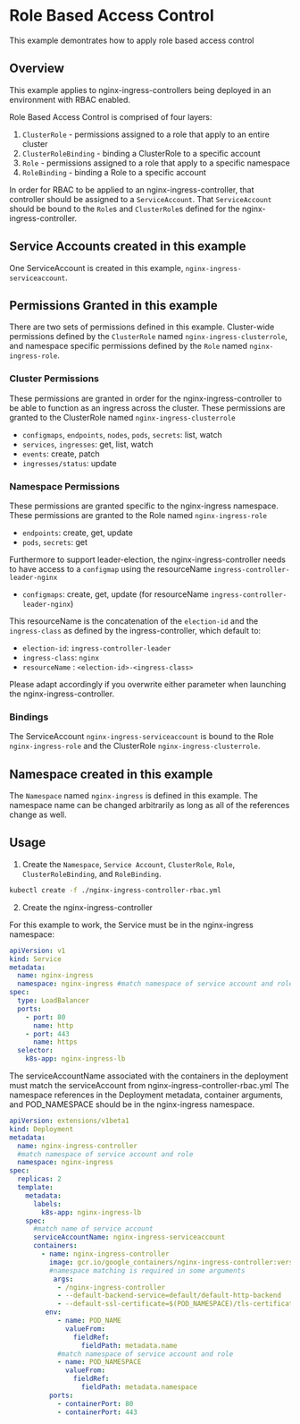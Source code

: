 # Role Based Access Control

This example demontrates how to apply role based access control

## Overview

This example applies to nginx-ingress-controllers being deployed in an
environment with RBAC enabled.

Role Based Access Control is comprised of four layers:

1.  `ClusterRole` - permissions assigned to a role that apply to an entire cluster
2.  `ClusterRoleBinding` - binding a ClusterRole to a specific account
3.  `Role` - permissions assigned to a role that apply to a specific namespace
4.  `RoleBinding` - binding a Role to a specific account

In order for RBAC to be applied to an nginx-ingress-controller, that controller
should be assigned to a `ServiceAccount`.  That `ServiceAccount` should be
bound to the `Role`s and `ClusterRole`s defined for the
nginx-ingress-controller.

## Service Accounts created in this example

One ServiceAccount is created in this example, `nginx-ingress-serviceaccount`.

## Permissions Granted in this example

There are two sets of permissions defined in this example.  Cluster-wide
permissions defined by the `ClusterRole` named `nginx-ingress-clusterrole`, and
namespace specific permissions defined by the `Role` named
`nginx-ingress-role`.

### Cluster Permissions

These permissions are granted in order for the nginx-ingress-controller to be
able to function as an ingress across the cluster.  These permissions are
granted to the ClusterRole named `nginx-ingress-clusterrole`

* `configmaps`, `endpoints`, `nodes`, `pods`, `secrets`: list, watch
* `services`, `ingresses`: get, list, watch
* `events`: create, patch
* `ingresses/status`: update

### Namespace Permissions

These permissions are granted specific to the nginx-ingress namespace.  These
permissions are granted to the Role named `nginx-ingress-role`

* `endpoints`: create, get, update
* `pods`, `secrets`: get

Furthermore to support leader-election, the nginx-ingress-controller needs to
have access to a `configmap` using the resourceName `ingress-controller-leader-nginx`

* `configmaps`: create, get, update (for resourceName `ingress-controller-leader-nginx`)

This resourceName is the concatenation of the `election-id` and the
`ingress-class` as defined by the ingress-controller, which default to:

* `election-id`: `ingress-controller-leader`
* `ingress-class`: `nginx`
* `resourceName` : `<election-id>-<ingress-class>`

Please adapt accordingly if you overwrite either parameter when launching the
nginx-ingress-controller.

### Bindings

The ServiceAccount `nginx-ingress-serviceaccount` is bound to the Role
`nginx-ingress-role` and the ClusterRole `nginx-ingress-clusterrole`.

## Namespace created in this example

The `Namespace` named `nginx-ingress` is defined in this example.  The
namespace name can be changed arbitrarily as long as all of the references
change as well.


## Usage

1.  Create the `Namespace`, `Service Account`, `ClusterRole`, `Role`,
`ClusterRoleBinding`, and `RoleBinding`.

```sh
kubectl create -f ./nginx-ingress-controller-rbac.yml
```

2.  Create the nginx-ingress-controller

For this example to work, the Service must be in the nginx-ingress namespace:

```yaml
apiVersion: v1
kind: Service
metadata:
  name: nginx-ingress
  namespace: nginx-ingress #match namespace of service account and role
spec:
  type: LoadBalancer
  ports:
    - port: 80
      name: http
    - port: 443
      name: https
  selector:
    k8s-app: nginx-ingress-lb
```

The serviceAccountName associated with the containers in the deployment must
match the serviceAccount from nginx-ingress-controller-rbac.yml  The namespace
references in the Deployment metadata, container arguments, and POD_NAMESPACE
should be in the nginx-ingress namespace.

```yaml
apiVersion: extensions/v1beta1
kind: Deployment
metadata:
  name: nginx-ingress-controller
  #match namespace of service account and role
  namespace: nginx-ingress 
spec:
  replicas: 2
  template:
    metadata:
      labels:
        k8s-app: nginx-ingress-lb
    spec:
      #match name of service account
      serviceAccountName: nginx-ingress-serviceaccount
      containers:
        - name: nginx-ingress-controller
          image: gcr.io/google_containers/nginx-ingress-controller:version
          #namespace matching is required in some arguments
           args:
            - /nginx-ingress-controller
            - --default-backend-service=default/default-http-backend
            - --default-ssl-certificate=$(POD_NAMESPACE)/tls-certificate
         env:
            - name: POD_NAME
              valueFrom:
                fieldRef:
                  fieldPath: metadata.name
            #match namespace of service account and role
            - name: POD_NAMESPACE 
              valueFrom:
                fieldRef:
                  fieldPath: metadata.namespace	  
          ports:
            - containerPort: 80
            - containerPort: 443

```
